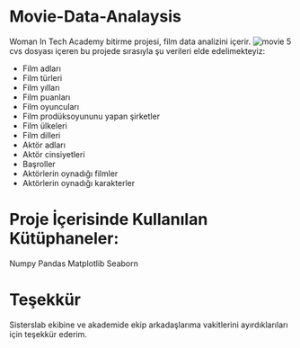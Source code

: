 # Movie-Data-Analaysis
Woman In Tech Academy bitirme projesi, film data analizini içerir.
![movie](https://i.pinimg.com/originals/7b/7c/59/7b7c59cc2974ad20e9c57243fbe6dc5f.jpg)
5 cvs dosyası içeren bu projede sırasıyla şu verileri elde edelimekteyiz: 
* Film adları
* Film türleri
* Film yılları
* Film puanları
* Film oyuncuları
* Film prodüksoyununu yapan şirketler
* Film ülkeleri
* Film dilleri
* Aktör adları
* Aktör cinsiyetleri
* Başroller
* Aktörlerin oynadığı filmler 
* Aktörlerin oynadığı karakterler 

# Proje İçerisinde Kullanılan Kütüphaneler:

Numpy
Pandas
Matplotlib
Seaborn
 
# Teşekkür
Sisterslab ekibine ve akademide ekip arkadaşlarıma vakitlerini ayırdıklarıları için teşekkür ederim.

